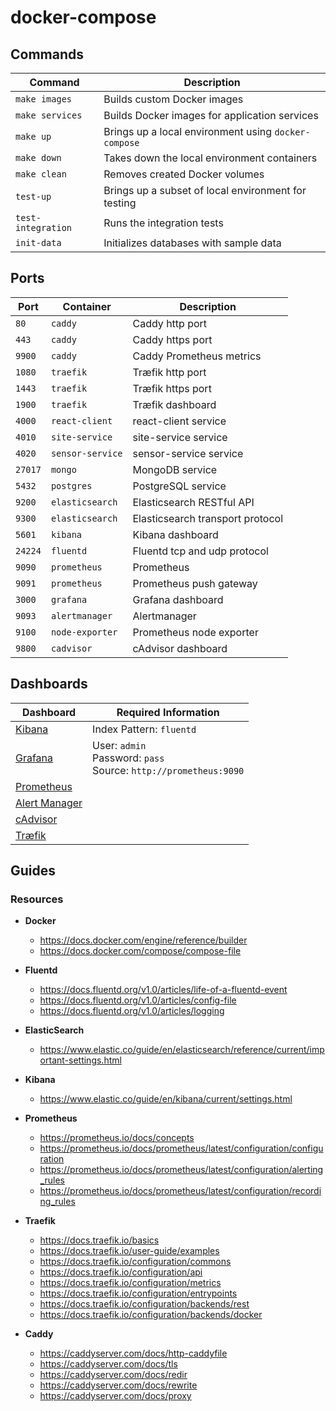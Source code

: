 # docker-compose

## Commands

| Command            | Description                                          |
|--------------------|------------------------------------------------------|
| `make images`      | Builds custom Docker images                          |
| `make services`    | Builds Docker images for application services        |
| `make up`          | Brings up a local environment using `docker-compose` |
| `make down`        | Takes down the local environment containers          |
| `make clean`       | Removes created Docker volumes                       |
| `test-up`          | Brings up a subset of local environment for testing  |
| `test-integration` | Runs the integration tests                           |
| `init-data`        | Initializes databases with sample data               |

## Ports

| Port     | Container        | Description                      |
|----------|------------------|----------------------------------|
| `80`     | `caddy`          | Caddy http port                  |
| `443`    | `caddy`          | Caddy https port                 |
| `9900`   | `caddy`          | Caddy Prometheus metrics         |
| `1080`   | `traefik`        | Træfik http port                 |
| `1443`   | `traefik`        | Træfik https port                |
| `1900`   | `traefik`        | Træfik dashboard                 |
| `4000`   | `react-client`   | react-client service             |
| `4010`   | `site-service`   | site-service service             |
| `4020`   | `sensor-service` | sensor-service service           |
| `27017`  | `mongo`          | MongoDB service                  |
| `5432`   | `postgres`       | PostgreSQL service               |
| `9200`   | `elasticsearch`  | Elasticsearch RESTful API        |
| `9300`   | `elasticsearch`  | Elasticsearch transport protocol |
| `5601`   | `kibana`         | Kibana dashboard                 |
| `24224`  | `fluentd`        | Fluentd tcp and udp protocol     |
| `9090`   | `prometheus`     | Prometheus                       |
| `9091`   | `prometheus`     | Prometheus push gateway          |
| `3000`   | `grafana`        | Grafana dashboard                |
| `9093`   | `alertmanager`   | Alertmanager                     |
| `9100`   | `node-exporter`  | Prometheus node exporter         |
| `9800`   | `cadvisor`       | cAdvisor dashboard               |

## Dashboards

| Dashboard                               | Required Information                                                        |
|-----------------------------------------|-----------------------------------------------------------------------------|
| [Kibana](http://localhost:5601)         | Index Pattern: `fluentd`                                                    |
| [Grafana](http://localhost:3000)        | User: `admin` <br/> Password: `pass` <br/> Source: `http://prometheus:9090` |
| [Prometheus](http://localhost:9090)     |                                                                             |
| [Alert Manager ](http://localhost:9093) |                                                                             |
| [cAdvisor](http://localhost:9800)       |                                                                             |
| [Træfik](http://localhost:1900)         |                                                                             |

## Guides

### Resources

  * **Docker**
    - https://docs.docker.com/engine/reference/builder
    - https://docs.docker.com/compose/compose-file

  * **Fluentd**
    - https://docs.fluentd.org/v1.0/articles/life-of-a-fluentd-event
    - https://docs.fluentd.org/v1.0/articles/config-file
    - https://docs.fluentd.org/v1.0/articles/logging

  * **ElasticSearch**
    - https://www.elastic.co/guide/en/elasticsearch/reference/current/important-settings.html

  * **Kibana**
    - https://www.elastic.co/guide/en/kibana/current/settings.html

  * **Prometheus**
    - https://prometheus.io/docs/concepts
    - https://prometheus.io/docs/prometheus/latest/configuration/configuration
    - https://prometheus.io/docs/prometheus/latest/configuration/alerting_rules
    - https://prometheus.io/docs/prometheus/latest/configuration/recording_rules

  * **Traefik**
    - https://docs.traefik.io/basics
    - https://docs.traefik.io/user-guide/examples
    - https://docs.traefik.io/configuration/commons
    - https://docs.traefik.io/configuration/api
    - https://docs.traefik.io/configuration/metrics
    - https://docs.traefik.io/configuration/entrypoints
    - https://docs.traefik.io/configuration/backends/rest
    - https://docs.traefik.io/configuration/backends/docker

  * **Caddy**
    - https://caddyserver.com/docs/http-caddyfile
    - https://caddyserver.com/docs/tls
    - https://caddyserver.com/docs/redir
    - https://caddyserver.com/docs/rewrite
    - https://caddyserver.com/docs/proxy

